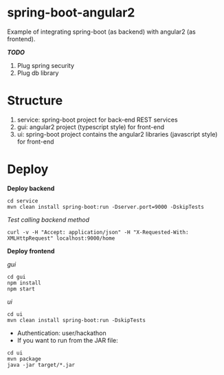 # spring-boot-angular2
Example of integrating spring-boot (as backend) with angular2 (as frontend).

**_TODO_**

1. Plug spring security
2. Plug db library

# Structure

1. service: spring-boot project for back-end REST services
2. gui: angular2 project (typescript style) for front-end
3. ui: spring-boot project contains the angular2 libraries (javascript style) for front-end 

# Deploy

**Deploy backend**
```
cd service
mvn clean install spring-boot:run -Dserver.port=9000 -DskipTests
```
_Test calling backend method_
```
curl -v -H "Accept: application/json" -H "X-Requested-With: XMLHttpRequest" localhost:9000/home
```

**Deploy frontend**

_gui_
```
cd gui
npm install
npm start
```
_ui_
```
cd ui
mvn clean install spring-boot:run -DskipTests
```
- Authentication: user/hackathon
- If you want to run from the JAR file:
```
cd ui
mvn package
java -jar target/*.jar
```
